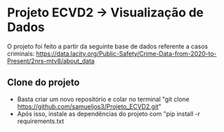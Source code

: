 # Projeto ECVD2 -> Visualização de Dados
O projeto foi feito a partir da seguinte base de dados referente a casos criminais: 
https://data.lacity.org/Public-Safety/Crime-Data-from-2020-to-Present/2nrs-mtv8/about_data

## Clone do projeto
- Basta criar um novo repositório e colar no terminal "git clone https://github.com/samueljos3/Projeto_ECVD2.git"
- Após isso, instale as dependências do projeto com "pip install -r requirements.txt

